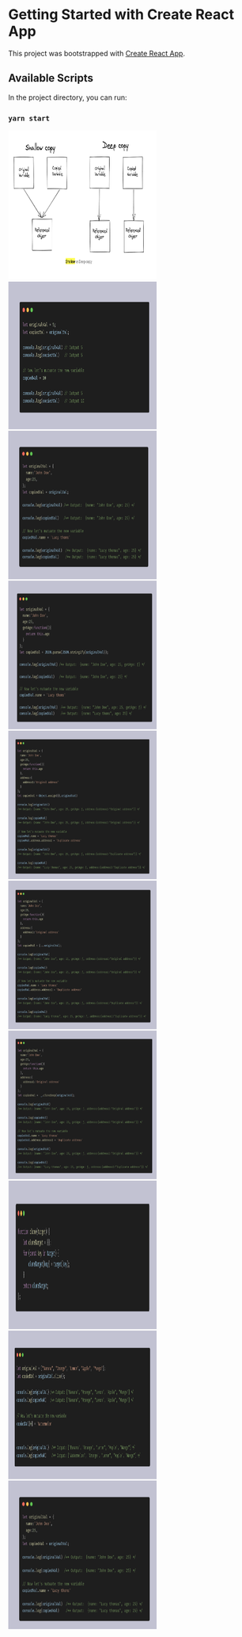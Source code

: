 # Getting Started with Create React App

This project was bootstrapped with [Create React App](https://github.com/facebook/create-react-app).

## Available Scripts

In the project directory, you can run:

### `yarn start`
<img src="src/assets/images/1.png" width="300" height="300"/><img src="src/assets/images/2.png" width="300" height="300"/>
<img src="src/assets/images/4.png" width="300" height="300"/><img src="src/assets/images/5.png" width="300" height="300"/>
<img src="src/assets/images/6.png" width="300" height="300"/><img src="src/assets/images/7.png" width="300" height="300"/>
<img src="src/assets/images/8.png" width="300" height="300"/><img src="src/assets/images/9.png" width="300" height="300"/>
<img src="src/assets/images/10.png" width="300" height="300"/><img src="src/assets/images/3.png" width="300" height="300"/>
